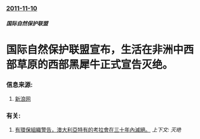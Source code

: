 ### [2011-11-10](/news/2011/11/10/index.md)

##### 国际自然保护联盟
# 国际自然保护联盟宣布，生活在非洲中西部草原的西部黑犀牛正式宣告灭绝。




### 信息来源:

1. [新浪网](http://green.sina.com.cn/news/roll/2011-11-14/115123462710.shtml)

### 有关:

1. [有環保組織警告，澳大利亞特有的考拉會在三十年內滅絕。](/news/2009/11/10/有環保組織警告-澳大利亞特有的考拉會在三十年內滅絕.md) _上下文: 灭绝_
